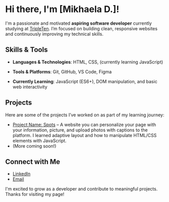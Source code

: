 # Hi there, I'm [Mikhaela D.]!

I'm a passionate and motivated **aspiring software developer** currently studying at [TripleTen](https://tripleten.com). I’m focused on building clean, responsive websites and continuously improving my technical skills.

## Skills & Tools

- **Languages & Technologies**:
HTML, CSS, (currently learning JavaScript)

- **Tools & Platforms**:
Git, GitHub, VS Code, Figma

- **Currently Learning**:
JavaScript (ES6+), DOM manipulation, and basic web interactivity

## Projects

Here are some of the projects I’ve worked on as part of my learning journey:

- [Project Name: Spots](https://apachaitime.github.io/se_project_spots/) – A website you can personalize your page with your information, picture, and upload photos with captions to the platform. I learned adaptive layout and how to manipulate HTML/CSS elements with JavaScript.
- (More coming soon!)

## Connect with Me

- [LinkedIn](https://www.linkedin.com/in/mikhaela-trimm-9b7793277/)
- [Email](Mikhaelatrimm@gmail.com)

I'm excited to grow as a developer and contribute to meaningful projects. Thanks for visiting my page!
